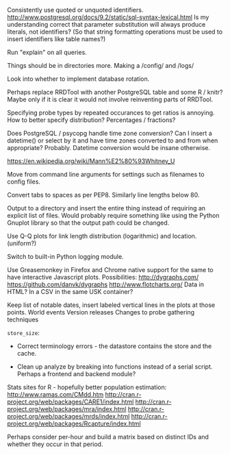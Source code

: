Consistently use quoted or unquoted identifiers.
    http://www.postgresql.org/docs/9.2/static/sql-syntax-lexical.html
    Is my understanding correct that parameter substitution will always
    produce literals, not identifiers? (So that string formatting operations
    must be used to insert identifiers like table names?)

Run "explain" on all queries.

Things should be in directories more. Making a /config/ and /logs/

Look into whether to implement database rotation.

Perhaps replace RRDTool with another PostgreSQL table and some R / knitr? Maybe only if it is clear it would not involve reinventing parts of RRDTool.

Specifying probe types by repeated occurances to get ratios is annoying. How to better specify distribution? Percentages / fractions?

Does PostgreSQL / psycopg handle time zone conversion? Can I insert a datetime() or select by it and have time zones converted to and from when appropriate?
    Probably. Datetime conversion would be insane otherwise.

https://en.wikipedia.org/wiki/Mann%E2%80%93Whitney_U

Move from command line arguments for settings such as filenames to config
files.

Convert tabs to spaces as per PEP8.
	Similarly line lengths below 80.

Output to a directory and insert the entire thing instead of requiring an explicit list of files.
	Would probably require something like using the Python Gnuplot library so that the output path could be changed.

Use Q-Q plots for link length distribution (logarithmic) and location. (uniform?)

Switch to built-in Python logging module.

Use Greasemonkey in Firefox and Chrome native support for the same to have interactive Javascript plots.
    Possibilities:
        http://dygraphs.com/
        https://github.com/danvk/dygraphs
        http://www.flotcharts.org/
    Data in HTML? In a CSV in the same USK container?

Keep list of notable dates, insert labeled vertical lines in the plots at those points.
    World events
    Version releases
    Changes to probe gathering techniques

`store_size`:

* Correct terminology errors - the datastore contains the store and the cache.

* Clean up analyze by breaking into functions instead of a serial script. Perhaps a frontend and backend module?

Stats sites for R - hopefully better population estimation:
http://www.ramas.com/CMdd.htm
http://cran.r-project.org/web/packages/CARE1/index.html
http://cran.r-project.org/web/packages/mra/index.html
http://cran.r-project.org/web/packages/mrds/index.html
http://cran.r-project.org/web/packages/Rcapture/index.html

Perhaps consider per-hour and build a matrix based on distinct IDs and whether they occur in that period.

